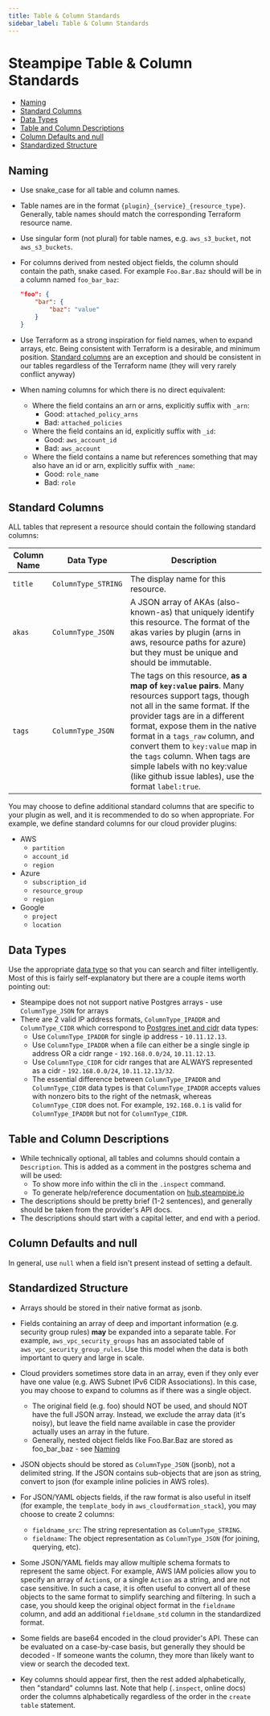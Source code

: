 ```yaml
---
title: Table & Column Standards
sidebar_label: Table & Column Standards
---
```


# Steampipe Table & Column Standards

- [Naming](#naming)
- [Standard Columns](#standard-columns)
- [Data Types](#data-types)
- [Table and Column Descriptions](#table-and-column-descriptions)
- [Column Defaults and null](#column-defaults-and-null)
- [Standardized Structure](#standardized-structure)

## Naming
- Use snake_case for all table and column names.

- Table names are in the format `{plugin}_{service}_{resource_type}`.  Generally, table names should match the corresponding Terraform resource name.

- Use singular form (not plural) for table names, e.g. `aws_s3_bucket`, not `aws_s3_buckets`.

- For columns derived from nested object fields, the column should contain the path, snake cased.  For example `Foo.Bar.Baz` should will be in a column named `foo_bar_baz`:
    ```json
    "foo": {
        "bar": {
            "baz": "value"
        }
    }
    ```

- Use Terraform as a strong inspiration for field names, when to expand arrays, etc. Being consistent with Terraform is a desirable, and minimum position.  [Standard columns](#standard-columns) are an exception and should be consistent in our tables regardless of the Terraform name (they will very rarely conflict anyway)

- When naming columns for which there is no direct equivalent:
    - Where the field contains an arn or arns, explicitly suffix with `_arn`:
        - Good: `attached_policy_arns`
        - Bad: `attached_policies`
    - Where the field contains an id, explicitly suffix with `_id`:
        - Good: `aws_account_id`
        - Bad: `aws_account`
    - Where the field contains a name but references something that may also have an id or arn, explicitly suffix with `_name`:
        - Good: `role_name`
        - Bad: `role`


## Standard Columns
ALL tables that represent a resource should contain the following standard columns:

| Column Name | Data Type | Description
|-|-|-
| `title` | `ColumnType_STRING` | The display name for this resource.
| `akas` | `ColumnType_JSON` | A JSON array of AKAs (also-known-as) that uniquely identify this resource.  The format of the akas varies by plugin (arns in aws, resource paths for azure) but they must be unique and should be immutable.
| `tags` | `ColumnType_JSON` | The tags on this resource, **as a map of `key:value` pairs**.  Many resources support tags, though not all in the same format.  If the provider tags are in a different format, expose them in the native format in a `tags_raw` column, and convert them to `key:value` map in the `tags` column.  When tags are simple labels with no key:value (like github issue lables), use the format `label:true`.


You may choose to define additional standard columns that are specific to your plugin as well, and it is recommended to do so when appropriate.  For example, we define standard columns for our cloud provider plugins:
- AWS
    - `partition`
    - `account_id`
    - `region`
- Azure
    - `subscription_id`
    - `resource_group`
    - `region`
- Google
    - `project`
    - `location`

## Data Types
Use the appropriate <a href="/docs/develop/writing-plugins#column-data-types" target="_blank" rel="noopener">data type</a> so that you can search and filter intelligently.  Most of this is fairly self-explanatory but there are a couple items worth pointing out:
- Steampipe does not not support native Postgres arrays - use `ColumnType_JSON` for arrays
- There are 2 valid IP address formats, `ColumnType_IPADDR` and  `ColumnType_CIDR` which correspond to <a href="https://www.postgresql.org/docs/13/datatype-net-types.html" target="_blank" rel="noopener noreferrer">Postgres inet and cidr</a> data types:
    - Use `ColumnType_IPADDR` for single ip address  - `10.11.12.13`.
    - Use `ColumnType_IPADDR` when a file can either be a single single ip address OR a cidr range - `192.168.0.0/24`, `10.11.12.13`.
    - Use `ColumnType_CIDR` for cidr ranges that are ALWAYS represented as a cidr - `192.168.0.0/24`, `10.11.12.13/32`.
    - The essential difference between `ColumnType_IPADDR` and `ColumnType_CIDR` data types is that `ColumnType_IPADDR` accepts values with nonzero bits to the right of the netmask, whereas `ColumnType_CIDR` does not. For example, `192.168.0.1` is valid for `ColumnType_IPADDR` but not for `ColumnType_CIDR`.


## Table and Column Descriptions
- While technically optional, all tables and columns should contain a `Description`. This is added as a comment in the postgres schema and will be used:
    - To show more info within the cli in the `.inspect` command.
    - To generate help/reference documentation on <a href="https://hub.steampipe.io" target="_blank" rel="noopener">hub.steampipe.io</a>
- The descriptions should be pretty brief (1-2 sentences), and generally should be taken from the provider's API docs.
- The descriptions should start with a capital letter, and end with a period.

## Column Defaults and null
In general, use `null` when a field isn't present instead of setting a default.


## Standardized Structure

- Arrays should be stored in their native format as jsonb.

- Fields containing an array of deep and important information (e.g. security group rules) **may** be expanded into a separate table. For example, `aws_vpc_security_groups` has an associated table of `aws_vpc_security_group_rules`. Use this model when the data is both important to query and large in scale.

- Cloud providers sometimes store data in an array, even if they only ever have one value (e.g. AWS Subnet IPv6 CIDR Associations). In this case, you may choose to expand to columns as if there was a single object.
    - The original field (e.g. foo) should NOT be used, and should NOT have the full JSON array. Instead, we exclude the array data (it's noisy), but leave the field name available in case the provider actually uses an array in the future.
    - Generally, nested object fields like Foo.Bar.Baz are stored as foo_bar_baz - see [Naming](#naming)

- JSON objects should be stored as `ColumnType_JSON` (jsonb), not a delimited string. If the JSON contains sub-objects that are json as string, convert to json (for example inline policies in AWS roles).

- For JSON/YAML objects fields, if the raw format is also useful in itself (for example, the `template_body` in `aws_cloudformation_stack`), you may choose to create 2 columns:
    - `fieldname_src`: The string representation as `ColumnType_STRING`.
    - `fieldname`: The object representation as `ColumnType_JSON` (for joining, querying, etc).

- Some JSON/YAML fields may allow multiple schema formats to represent the same object.  For example, AWS IAM policies allow you to specify an array of `Action`s, or a single `Action` as a string, and are not case sensitive.  In such a case, it is often useful to convert all of these objects to the same format to simplify searching and filtering.  In such a case, you should keep the original object format in the `fieldname` column, and add an additional `fieldname_std` column in the standardized format.

- Some fields are base64 encoded in the cloud provider's API.  These can be evaluated on a case-by-case basis, but generally they should be decoded - If someone wants the column, they more than likely want to view or search the decoded text.

- Key columns should appear first, then the rest added alphabetically, then "standard" columns last.  Note that help  (`.inspect`, online docs) order the columns alphabetically regardless of the order in the `create table` statement.
